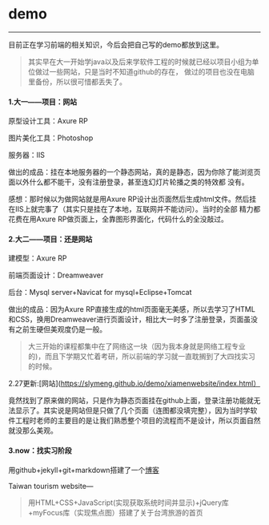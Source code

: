 # demo

---

目前正在学习前端的相关知识，今后会把自己写的demo都放到这里。

> 其实早在大一开始学java以及后来学软件工程的时候就已经以项目小组为单位做过一些网站，只是当时不知道github的存在，
做过的项目也没在电脑里备份，所以很可惜都丢失了。

#### 1.大一——项目：网站

原型设计工具：Axure RP

图片美化工具：Photoshop

服务器：IIS

做出的成品：挂在本地服务器的一个静态网站，真的是静态，因为你除了能浏览页面以外什么都不能干，没有注册登录，甚至连幻灯片轮播之类的特效都
没有。

感想：那时候以为做网站就是用Axure RP设计出页面然后生成html文件。然后挂在IIS上就完事了（其实只是挂在了本地，互联网并不能访问）。当时的全部
精力都花费在用Axure RP做页面上，全靠图形界面化，代码什么的全没敲过。

#### 2.大二——项目：还是网站 

建模型：Axure RP

前端页面设计：Dreamweaver

后台：Mysql server+Navicat for mysql+Eclipse+Tomcat

做出的成品：因为Axure RP直接生成的html页面毫无美感，所以去学习了HTML和CSS，换用Dreamweaver进行页面设计，相比大一时多了注册登录，页面虽没有之前生硬但美观度仍是一般。

> 大三开始的课程都集中在了网络这一块（因为我本身就是网络工程专业的)，而且下学期又忙着考研，所以前端的学习就一直耽搁到了大四找实习的时候。

2.27更新:[网站](https://slymeng.github.io/demo/xiamenwebsite/index.html）

竟然找到了原来做的网站，只是作为静态页面挂在github上面，登录注册功能就无法显示了。其实说是网站但是只做了几个页面（连图都没填完整），因为当时学软件工程时老师的主要目的是让我们熟悉整个项目的流程而不是设计，所以页面自然就没那么美观。



#### 3.now：找实习阶段

用github+jekyll+git+markdown搭建了一个[博客](https://slymeng.github.io/blog)

Taiwan tourism website—

> 用HTML+CSS+JavaScript(实现获取系统时间并显示)+jQuery库+myFocus库（实现焦点图）搭建了关于台湾旅游的首页






